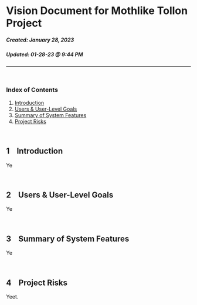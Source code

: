 # Vision Document for Mothlike Tollon Project
##### Created: January 28, 2023
##### Updated: 01-28-23 @ 9:44 PM
---

&nbsp;
### Index of Contents

1. [Introduction]()
2. [Users & User-Level Goals]()
3. [Summary of System Features]()
4. [Project Risks]()


&nbsp;
## 1 &nbsp;&nbsp; Introduction

Ye


&nbsp;
## 2 &nbsp;&nbsp; Users & User-Level Goals

Ye


&nbsp;
## 3 &nbsp;&nbsp; Summary of System Features

Ye


&nbsp;
## 4 &nbsp;&nbsp; Project Risks

Yeet.